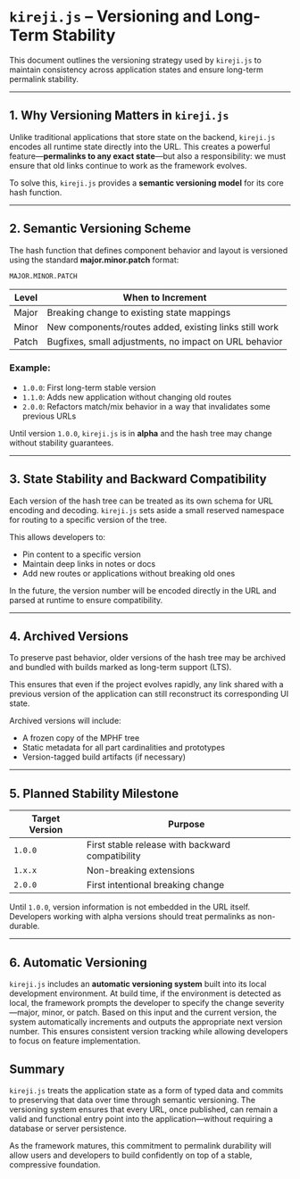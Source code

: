 # `kireji.js` – Versioning and Long-Term Stability

This document outlines the versioning strategy used by `kireji.js` to maintain consistency across application states and ensure long-term permalink stability.

---

## 1. Why Versioning Matters in `kireji.js`

Unlike traditional applications that store state on the backend, `kireji.js` encodes all runtime state directly into the URL. This creates a powerful feature—**permalinks to any exact state**—but also a responsibility: we must ensure that old links continue to work as the framework evolves.

To solve this, `kireji.js` provides a **semantic versioning model** for its core hash function.

---

## 2. Semantic Versioning Scheme

The hash function that defines component behavior and layout is versioned using the standard **major.minor.patch** format:

```
MAJOR.MINOR.PATCH
```

| Level | When to Increment                                      |
| ----- | ------------------------------------------------------ |
| Major | Breaking change to existing state mappings             |
| Minor | New components/routes added, existing links still work |
| Patch | Bugfixes, small adjustments, no impact on URL behavior |

### Example:

* `1.0.0`: First long-term stable version
* `1.1.0`: Adds new application without changing old routes
* `2.0.0`: Refactors match/mix behavior in a way that invalidates some previous URLs

Until version `1.0.0`, `kireji.js` is in **alpha** and the hash tree may change without stability guarantees.

---

## 3. State Stability and Backward Compatibility

Each version of the hash tree can be treated as its own schema for URL encoding and decoding. `kireji.js` sets aside a small reserved namespace for routing to a specific version of the tree.

This allows developers to:

* Pin content to a specific version
* Maintain deep links in notes or docs
* Add new routes or applications without breaking old ones

In the future, the version number will be encoded directly in the URL and parsed at runtime to ensure compatibility.

---

## 4. Archived Versions

To preserve past behavior, older versions of the hash tree may be archived and bundled with builds marked as long-term support (LTS).

This ensures that even if the project evolves rapidly, any link shared with a previous version of the application can still reconstruct its corresponding UI state.

Archived versions will include:

* A frozen copy of the MPHF tree
* Static metadata for all part cardinalities and prototypes
* Version-tagged build artifacts (if necessary)

---

## 5. Planned Stability Milestone

| Target Version | Purpose                                          |
| -------------- | ------------------------------------------------ |
| `1.0.0`        | First stable release with backward compatibility |
| `1.x.x`        | Non-breaking extensions                          |
| `2.0.0`        | First intentional breaking change                |

Until `1.0.0`, version information is not embedded in the URL itself. Developers working with alpha versions should treat permalinks as non-durable.

---

## 6. Automatic Versioning

`kireji.js` includes an **automatic versioning system** built into its local development environment. At build time, if the environment is detected as local, the framework prompts the developer to specify the change severity—major, minor, or patch. Based on this input and the current version, the system automatically increments and outputs the appropriate next version number. This ensures consistent version tracking while allowing developers to focus on feature implementation.

## Summary

`kireji.js` treats the application state as a form of typed data and commits to preserving that data over time through semantic versioning. The versioning system ensures that every URL, once published, can remain a valid and functional entry point into the application—without requiring a database or server persistence.

As the framework matures, this commitment to permalink durability will allow users and developers to build confidently on top of a stable, compressive foundation.
